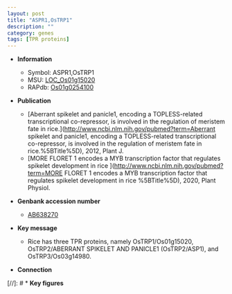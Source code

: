 ```yaml
---
layout: post
title: "ASPR1,OsTRP1"
description: ""
category: genes
tags: [TPR proteins]
---
```


* **Information**  
    + Symbol: ASPR1,OsTRP1  
    + MSU: [LOC_Os01g15020](http://rice.uga.edu/cgi-bin/ORF_infopage.cgi?orf=LOC_Os01g15020)  
    + RAPdb: [Os01g0254100](https://rapdb.dna.affrc.go.jp/locus/?name=Os01g0254100)  

* **Publication**  
    + [Aberrant spikelet and panicle1, encoding a TOPLESS-related transcriptional co-repressor, is involved in the regulation of meristem fate in rice.](http://www.ncbi.nlm.nih.gov/pubmed?term=Aberrant spikelet and panicle1, encoding a TOPLESS-related transcriptional co-repressor, is involved in the regulation of meristem fate in rice.%5BTitle%5D), 2012, Plant J.
    + [MORE FLORET 1 encodes a MYB transcription factor that regulates spikelet development in rice ](http://www.ncbi.nlm.nih.gov/pubmed?term=MORE FLORET 1 encodes a MYB transcription factor that regulates spikelet development in rice %5BTitle%5D), 2020, Plant Physiol.

* **Genbank accession number**  
    + [AB638270](http://www.ncbi.nlm.nih.gov/nuccore/AB638270)

* **Key message**  
    + Rice has three TPR proteins, namely OsTRP1/Os01g15020, OsTRP2/ABERRANT SPIKELET AND PANICLE1 (OsTRP2/ASP1), and OsTRP3/Os03g14980.

* **Connection**  

[//]: # * **Key figures**  


